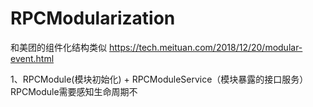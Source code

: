 # RPCModularization

和美团的组件化结构类似 https://tech.meituan.com/2018/12/20/modular-event.html

1、RPCModule(模块初始化) + RPCModuleService（模块暴露的接口服务）<br>
RPCModule需要感知生命周期不<br>